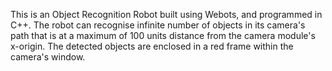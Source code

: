 This is an Object Recognition Robot built using Webots, and programmed in C++. The robot can recognise infinite number of objects in its camera's path that is at a maximum of 100 units distance from the camera module's x-origin. The detected objects are enclosed in a red frame within the camera's window. 
